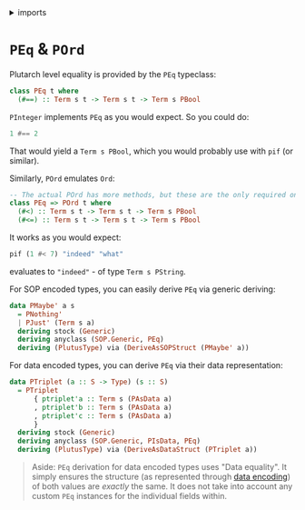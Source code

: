 <details>
<summary> imports </summary>
<p>

```haskell
{-# LANGUAGE UndecidableInstances #-}

module Plutarch.Docs.PEqAndPOrd (PMaybe'(..)) where

import Data.Kind (Type)
import GHC.Generics (Generic)
import Generics.SOP qualified as SOP
import Plutarch.Prelude
```

</p>
</details>

# `PEq` & `POrd`

Plutarch level equality is provided by the `PEq` typeclass:

```hs
class PEq t where
  (#==) :: Term s t -> Term s t -> Term s PBool
```

`PInteger` implements `PEq` as you would expect. So you could do:

```hs
1 #== 2
```
That would yield a `Term s PBool`, which you would probably use with `pif` (or similar).

Similarly, `POrd` emulates `Ord`: 

```hs
-- The actual POrd has more methods, but these are the only required ones.
class PEq => POrd t where
  (#<) :: Term s t -> Term s t -> Term s PBool
  (#<=) :: Term s t -> Term s t -> Term s PBool
```

It works as you would expect:

```hs
pif (1 #< 7) "indeed" "what"
```

evaluates to `"indeed"` - of type `Term s PString`.

For SOP encoded types, you can easily derive `PEq` via generic deriving:

```haskell
data PMaybe' a s
  = PNothing'
  | PJust' (Term s a)
  deriving stock (Generic)
  deriving anyclass (SOP.Generic, PEq)
  deriving (PlutusType) via (DeriveAsSOPStruct (PMaybe' a))
```

For data encoded types, you can derive `PEq` via their data representation:

```haskell
data PTriplet (a :: S -> Type) (s :: S)
  = PTriplet
      { ptriplet'a :: Term s (PAsData a)
      , ptriplet'b :: Term s (PAsData a)
      , ptriplet'c :: Term s (PAsData a)
      }
  deriving stock (Generic)
  deriving anyclass (SOP.Generic, PIsData, PEq)
  deriving (PlutusType) via (DeriveAsDataStruct (PTriplet a))
```

> Aside: `PEq` derivation for data encoded types uses "Data equality". It simply ensures the structure (as represented through [data encoding](../Concepts/DataAndScottEncoding.md#data-encoding)) of both values are _exactly_ the same. It does not take into account any custom `PEq` instances for the individual fields within.
